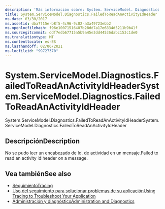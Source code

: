 ```yaml
---
description: 'Más información sobre: System. ServiceModel. Diagnostics. FailedToReadAnActivityIdHeader'
title: System.ServiceModel.Diagnostics.FailedToReadAnActivityIdHeader
ms.date: 03/30/2017
ms.assetid: dba7f15e-b8f5-4c96-9c02-a3a49723ebb2
ms.openlocfilehash: f96e10071516407b28dd7a17e6834d5211b9b41f
ms.sourcegitcommit: ddf7edb67715a5b9a45e3dd44536dabc153c1de0
ms.translationtype: MT
ms.contentlocale: es-ES
ms.lasthandoff: 02/06/2021
ms.locfileid: "99727370"
---
```

# <a name="systemservicemodeldiagnosticsfailedtoreadanactivityidheader"></a><span data-ttu-id="ef406-103">System.ServiceModel.Diagnostics.FailedToReadAnActivityIdHeader</span><span class="sxs-lookup"><span data-stu-id="ef406-103">System.ServiceModel.Diagnostics.FailedToReadAnActivityIdHeader</span></span>

<span data-ttu-id="ef406-104">System.ServiceModel.Diagnostics.FailedToReadAnActivityIdHeader</span><span class="sxs-lookup"><span data-stu-id="ef406-104">System.ServiceModel.Diagnostics.FailedToReadAnActivityIdHeader</span></span>  
  
## <a name="description"></a><span data-ttu-id="ef406-105">Descripción</span><span class="sxs-lookup"><span data-stu-id="ef406-105">Description</span></span>  

 <span data-ttu-id="ef406-106">No se pudo leer un encabezado de Id. de actividad en un mensaje.</span><span class="sxs-lookup"><span data-stu-id="ef406-106">Failed to read an activity id header on a message.</span></span>  
  
## <a name="see-also"></a><span data-ttu-id="ef406-107">Vea también</span><span class="sxs-lookup"><span data-stu-id="ef406-107">See also</span></span>

- [<span data-ttu-id="ef406-108">Seguimiento</span><span class="sxs-lookup"><span data-stu-id="ef406-108">Tracing</span></span>](index.md)
- [<span data-ttu-id="ef406-109">Uso del seguimiento para solucionar problemas de su aplicación</span><span class="sxs-lookup"><span data-stu-id="ef406-109">Using Tracing to Troubleshoot Your Application</span></span>](using-tracing-to-troubleshoot-your-application.md)
- [<span data-ttu-id="ef406-110">Administración y diagnóstico</span><span class="sxs-lookup"><span data-stu-id="ef406-110">Administration and Diagnostics</span></span>](../index.md)
